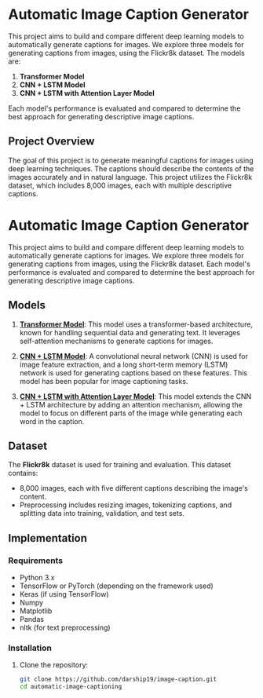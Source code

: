 # Automatic Image Caption Generator

This project aims to build and compare different deep learning models to automatically generate captions for images. We explore three models for generating captions from images, using the Flickr8k dataset. The models are:

1. **Transformer Model**
2. **CNN + LSTM Model**
3. **CNN + LSTM with Attention Layer Model**

Each model's performance is evaluated and compared to determine the best approach for generating descriptive image captions.

## Project Overview

The goal of this project is to generate meaningful captions for images using deep learning techniques. The captions should describe the contents of the images accurately and in natural language. This project utilizes the Flickr8k dataset, which includes 8,000 images, each with multiple descriptive captions.

# Automatic Image Caption Generator

This project aims to build and compare different deep learning models to automatically generate captions for images. We explore three models for generating captions from images, using the Flickr8k dataset. Each model's performance is evaluated and compared to determine the best approach for generating descriptive image captions.

## Models

1. [**Transformer Model**](https://github.com/darship19/image-caption/wiki/Transformer-Model): This model uses a transformer-based architecture, known for handling sequential data and generating text. It leverages self-attention mechanisms to generate captions for images.

2. [**CNN + LSTM Model**](https://github.com/darship19/image-caption/wiki/Transformer-Model): A convolutional neural network (CNN) is used for image feature extraction, and a long short-term memory (LSTM) network is used for generating captions based on these features. This model has been popular for image captioning tasks.

3. [**CNN + LSTM with Attention Layer Model**](https://github.com/darship19/image-caption/wiki): This model extends the CNN + LSTM architecture by adding an attention mechanism, allowing the model to focus on different parts of the image while generating each word in the caption.



## Dataset

The **Flickr8k** dataset is used for training and evaluation. This dataset contains:
- 8,000 images, each with five different captions describing the image's content.
- Preprocessing includes resizing images, tokenizing captions, and splitting data into training, validation, and test sets.

## Implementation

### Requirements

- Python 3.x
- TensorFlow or PyTorch (depending on the framework used)
- Keras (if using TensorFlow)
- Numpy
- Matplotlib
- Pandas
- nltk (for text preprocessing)

### Installation

1. Clone the repository:

   ```bash
   git clone https://github.com/darship19/image-caption.git
   cd automatic-image-captioning
